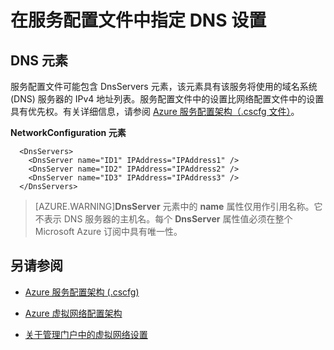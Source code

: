 <properties 
   pageTitle="在服务配置文件中指定 DNS 设置"
   description="说明"
   services="virtual-network"
   documentationCenter="na"
   authors="joaoma"
   manager="jdial"
   editor="tysonn" />
<tags 
   ms.service="virtual-network"
   ms.date="05/28/2015"
   wacn.date="08/29/2015" />

# 在服务配置文件中指定 DNS 设置

## DNS 元素

服务配置文件可能包含 DnsServers 元素，该元素具有该服务将使用的域名系统 (DNS) 服务器的 IPv4 地址列表。服务配置文件中的设置比网络配置文件中的设置具有优先权。有关详细信息，请参阅 [Azure 服务配置架构（.cscfg 文件）](https://msdn.microsoft.com/zh-cn/library/azure/ee758710.aspx)。

**NetworkConfiguration 元素**

      <DnsServers>
        <DnsServer name="ID1" IPAddress="IPAddress1" />
        <DnsServer name="ID2" IPAddress="IPAddress2" />
        <DnsServer name="ID3" IPAddress="IPAddress3" />
      </DnsServers>

>[AZURE.WARNING]**DnsServer** 元素中的 **name** 属性仅用作引用名称。它不表示 DNS 服务器的主机名。每个 **DnsServer** 属性值必须在整个 Microsoft Azure 订阅中具有唯一性。

## 另请参阅

- [Azure 服务配置架构 (.cscfg)](https://msdn.microsoft.com/zh-cn/library/azure/ee758710)

- [Azure 虚拟网络配置架构](https://msdn.microsoft.com/zh-cn/library/azure/jj157100)

<!--[使用网络配置文件配置虚拟网络](http://go.microsoft.com/fwlink/?LinkId=248094)-->

- [关于管理门户中的虚拟网络设置](/documentation/articles/virtual-networks-settings/)

<!---HONumber=67-->